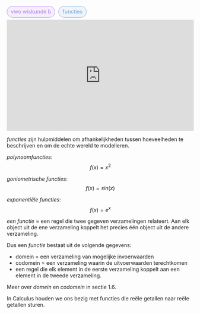 <span style="font-weight: 500; background-color:rgba(155, 126, 222, 0.1); color: #c084fc; margin-right: 5px; padding: 5px 10px 7px; border: 1px solid #c084fc; border-radius: 1rem;">vwo wiskunde b</span> <span style="font-weight: 500; background-color:rgba(126, 171, 222, 0.1); color: #7eabde; padding: 5px 10px 7px; border: 1px solid #7eabde; border-radius: 1rem;">functies</span>    

<iframe width="100%" height="300" src="https://www.youtube.com/embed/UvpH5Uj7BuE?si=WjKBYlQln08lJPr7" title="YouTube video player" frameborder="0" allow="accelerometer; autoplay; clipboard-write; encrypted-media; gyroscope; picture-in-picture; web-share" referrerpolicy="strict-origin-when-cross-origin" allowfullscreen></iframe>
 

_functies_ zijn hulpmiddelen om afhankelijkheden tussen hoeveelheden te beschrijven en om de echte wereld te modelleren.
  
_polynoomfuncties_:
$$f(x) = x^2$$
  
_goniometrische functies_:
$$f(x) = sin(x)$$
  
_exponentiële functies_:
$$f(x) = e^x$$
  
_een functie_ = een regel die twee gegeven verzamelingen relateert. Aan elk object uit de ene verzameling koppelt het precies één object uit de andere verzameling.
  
Dus een _functie_ bestaat uit de volgende gegevens:
<ul class="pl-4 list-disc">
    <li>domein = een verzameling van mogelijke invoerwaarden</li>
    <li>codomein = een verzameling waarin de uitvoerwaarden terechtkomen</li>
    <li>een regel die elk element in de eerste verzameling koppelt aan een element in de tweede verzameling.</li>
</ul>
 

Meer over _domein_ en _codomein_ in sectie 1.6.

 
In Calculus houden we ons bezig met functies die reële getallen naar reële getallen sturen.
